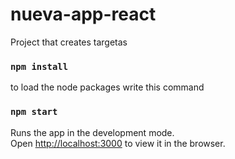 # nueva-app-react
 Project that creates targetas

### `npm install`

to load the node packages write this command

### `npm start`

Runs the app in the development mode.<br>
Open [http://localhost:3000](http://localhost:3000) to view it in the browser.
